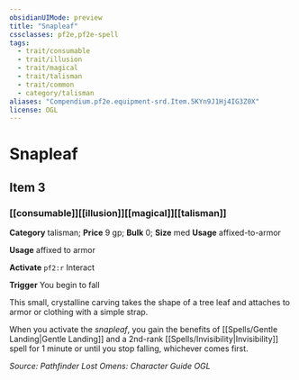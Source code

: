 ```yaml
---
obsidianUIMode: preview
title: "Snapleaf"
cssclasses: pf2e,pf2e-spell
tags:
  - trait/consumable
  - trait/illusion
  - trait/magical
  - trait/talisman
  - trait/common
  - category/talisman
aliases: "Compendium.pf2e.equipment-srd.Item.5KYn9J1Hj4IG3Z0X"
license: OGL
---
```

# Snapleaf
## Item 3
### [[consumable]][[illusion]][[magical]][[talisman]]

**Category** talisman; 
**Price** 9 gp; 
**Bulk** 0; **Size** med
**Usage** affixed-to-armor

**Usage** affixed to armor

**Activate** `pf2:r` Interact

**Trigger** You begin to fall

This small, crystalline carving takes the shape of a tree leaf and attaches to armor or clothing with a simple strap.

When you activate the _snapleaf_, you gain the benefits of [[Spells/Gentle Landing|Gentle Landing]] and a 2nd-rank [[Spells/Invisibility|Invisibility]] spell for 1 minute or until you stop falling, whichever comes first.

*Source: Pathfinder Lost Omens: Character Guide*
*OGL*